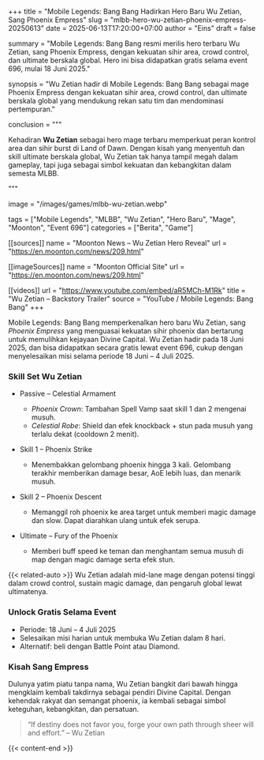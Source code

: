 +++
title = "Mobile Legends: Bang Bang Hadirkan Hero Baru Wu Zetian, Sang Phoenix Empress"
slug = "mlbb-hero-wu-zetian-phoenix-empress-20250613"
date = 2025-06-13T17:20:00+07:00
author = "Eins"
draft = false

summary = "Mobile Legends: Bang Bang resmi merilis hero terbaru Wu Zetian, sang Phoenix Empress, dengan kekuatan sihir area, crowd control, dan ultimate berskala global. Hero ini bisa didapatkan gratis selama event 696, mulai 18 Juni 2025."

synopsis = "Wu Zetian hadir di Mobile Legends: Bang Bang sebagai mage Phoenix Empress dengan kekuatan sihir area, crowd control, dan ultimate berskala global yang mendukung rekan satu tim dan mendominasi pertempuran."

conclusion = """<p>Kehadiran <strong>Wu Zetian</strong> sebagai hero mage terbaru memperkuat peran kontrol area dan sihir burst di Land of Dawn. Dengan kisah yang menyentuh dan skill ultimate berskala global, Wu Zetian tak hanya tampil megah dalam gameplay, tapi juga sebagai simbol kekuatan dan kebangkitan dalam semesta MLBB.</p>"""

image = "/images/games/mlbb-wu-zetian.webp"

tags = ["Mobile Legends", "MLBB", "Wu Zetian", "Hero Baru", "Mage", "Moonton", "Event 696"]
categories = ["Berita", "Game"]

[[sources]]
name = "Moonton News – Wu Zetian Hero Reveal"
url = "https://en.moonton.com/news/209.html"

[[imageSources]]
name = "Moonton Official Site"
url = "https://en.moonton.com/news/209.html"

[[videos]]
url = "https://www.youtube.com/embed/aR5MCh-M1Rk"
title = "Wu Zetian – Backstory Trailer"
source = "YouTube / Mobile Legends: Bang Bang"
+++

Mobile Legends: Bang Bang memperkenalkan hero baru Wu Zetian, sang *Phoenix Empress* yang menguasai kekuatan sihir phoenix dan bertarung untuk memulihkan kejayaan Divine Capital. Wu Zetian hadir pada 18 Juni 2025, dan bisa didapatkan secara gratis lewat event 696, cukup dengan menyelesaikan misi selama periode 18 Juni – 4 Juli 2025.

### Skill Set Wu Zetian

- Passive – Celestial Armament
  - *Phoenix Crown*: Tambahan Spell Vamp saat skill 1 dan 2 mengenai musuh.
  - *Celestial Robe*: Shield dan efek knockback + stun pada musuh yang terlalu dekat (cooldown 2 menit).

- Skill 1 – Phoenix Strike
  - Menembakkan gelombang phoenix hingga 3 kali. Gelombang terakhir memberikan damage besar, AoE lebih luas, dan menarik musuh.

- Skill 2 – Phoenix Descent
  - Memanggil roh phoenix ke area target untuk memberi magic damage dan slow. Dapat diarahkan ulang untuk efek serupa.


- Ultimate – Fury of the Phoenix
  - Memberi buff speed ke teman dan menghantam semua musuh di map dengan magic damage serta efek stun.

{{< related-auto >}}
Wu Zetian adalah mid-lane mage dengan potensi tinggi dalam crowd control, sustain magic damage, dan pengaruh global lewat ultimatenya.


### Unlock Gratis Selama Event
- Periode: 18 Juni – 4 Juli 2025
- Selesaikan misi harian untuk membuka Wu Zetian dalam 8 hari.
- Alternatif: beli dengan Battle Point atau Diamond.


### Kisah Sang Empress
Dulunya yatim piatu tanpa nama, Wu Zetian bangkit dari bawah hingga mengklaim kembali takdirnya sebagai pendiri Divine Capital. Dengan kehendak rakyat dan semangat phoenix, ia kembali sebagai simbol keteguhan, kebangkitan, dan persatuan.

> “If destiny does not favor you, forge your own path through sheer will and effort.” – Wu Zetian


{{< content-end >}}
